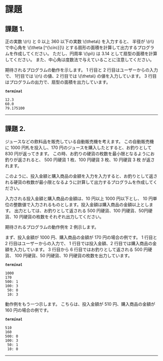 # 課題

## 課題 1.

正の実数 \\(r\\) と 0 以上 360 以下の実数 \\(\theta\\) を入力すると、
半径が \\(r\\) で中心角を \\(\theta \[^{\circ}\]\\) とする扇形の面積を計算して出力するプログラムを作成してください。
ただし、円周率 \\(\pi\\) は 3.14 として扇型の面積を計算してください。
また、中心角は度数法で与えていることに注意してください。

期待されるプログラムの動作を示します。
1 行目と 2 行目はユーザーからの入力で、
1行目では \\(r\\) の値、2 行目では \\(\theta\\) の値を入力しています。
3 行目はプログラムの出力で、扇型の面積を出力しています。

***`terminal`***
```
12.3
60.0
79.175100
```

---

## 課題 2.

ジュースなどの飲料品を販売している自動販売機を考えます。
この自動販売機に 1000 円札を投入し、170 円のジュースを購入したとすると、お釣りとして 830 円が返ってきます。
この時、お釣りの硬貨の枚数を最小限となるようにお釣りが返されると、 500 円硬貨 1 枚、100 円硬貨 3 枚、10 円硬貨 3 枚 が返されます。

このように、投入金額と購入商品の金額を入力を入力すると、お釣りとして返される硬貨の枚数が最小限となるように計算して出力するプログラムを作成してください。

入力される投入金額と購入商品の金額は、10 円以上 1000 円以下とし、 10 円単位の整数値で入力されるものとします。投入金額は購入商品の金額以上とします。
出力としては、お釣りとして返される 500 円硬貨、100 円硬貨、50円硬貨、10 円硬貨の枚数をそれぞれ出力してください。

期待されるプログラムの動作例を 2 例示します。

まず、投入金額が 1000 円、購入商品の金額が 170 円の場合の例です。
1 行目と 2 行目はユーザーからの入力で、
1 行目では投入金額、2 行目では購入商品の金額を入力しています。
3 行目から 6 行目ではお釣りとして返される 500 円硬貨、
100 円硬貨、50 円硬貨、10 円硬貨の枚数を出力しています。

***`terminal`***
```
1000
170
500: 1
100: 3
 50: 0
 10: 3
```

動作例をもう一つ示します。
こちらは、投入金額が 510 円、購入商品の金額が 160 円の場合の例です。

***`terminal`***
```
510
160
500: 0
100: 3
 50: 1
 10: 0
```

---





